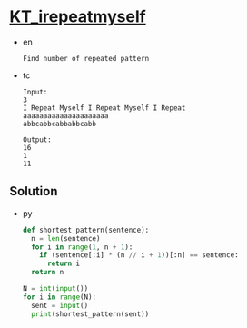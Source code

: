 # [KT_irepeatmyself](https://open.kattis.com/problems/irepeatmyself)

* en

  ```en
  Find number of repeated pattern
  ```

* tc

  ```tc
  Input:
  3
  I Repeat Myself I Repeat Myself I Repeat
  aaaaaaaaaaaaaaaaaaaaa
  abbcabbcabbabbcabb

  Output:
  16
  1
  11
  ```

## Solution

* py

  ```py
  def shortest_pattern(sentence):
    n = len(sentence)
    for i in range(1, n + 1):
      if (sentence[:i] * (n // i + 1))[:n] == sentence:
        return i
    return n

  N = int(input())
  for i in range(N):
    sent = input()
    print(shortest_pattern(sent))
  ```
